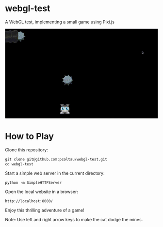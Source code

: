 # webgl-test
A WebGL test, implementing a small game using Pixi.js

![](game.gif)

# How to Play

Clone this repository:

    git clone git@github.com:pcoltau/webgl-test.git
    cd webgl-test
    
Start a simple web server in the current directory:

    python -m SimpleHTTPServer
    
Open the local website in a browser:

    http://localhost:8000/
    
Enjoy this thrilling adventure of a game!

Note: Use left and right arrow keys to make the cat dodge the mines.

